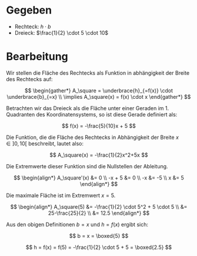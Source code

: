 # Gegeben

- Rechteck: $h \cdot b$
- Dreieck: $\frac{1}{2} \cdot 5 \cdot 10$

# Bearbeitung

Wir stellen die Fläche des Rechtecks als Funktion in abhängigkeit der Breite des Rechtecks auf:

$$
\begin{gather*}
	A_\square = \underbrace{h}_{=f(x)} \cdot \underbrace{b}_{=x} \\
	\implies A_\square(x) = f(x) \cdot x
\end{gather*}
$$

Betrachten wir das Dreieck als die Fläche unter einer Geraden im 1. Quadranten des Koordinatensystems, so ist diese Gerade definiert als:

$$
f(x) = -\frac{5}{10}x + 5
$$

Die Funktion, die die Fläche des Rechtecks in Abhängigkeit der Breite $x \in \left]0, 10\right[$ beschreibt, lautet also:

$$
A_\square(x) = -\frac{1}{2}x^2+5x
$$

Die Extremwerte dieser Funktion sind die Nullstellen der Ableitung.

$$
\begin{align*}
	A_\square'(x) &= 0 \\
	-x + 5 &= 0 \\
	-x &= -5 \\
	x &= 5
\end{align*}
$$

Die maximale Fläche ist im Extremwert $x = 5$.

$$
\begin{align*}
	A_\square(5) &= -\frac{1}{2} \cdot 5^2 + 5 \cdot 5 \\
	&= 25-\frac{25}{2} \\
	&= 12.5
\end{align*}
$$

Aus den obigen Definitionen $b = x$ und $h = f(x)$ ergibt sich:

$$
b = x = \boxed{5}
$$

$$
h = f(x) = f(5) = -\frac{1}{2} \cdot 5 + 5 = \boxed{2.5}
$$
